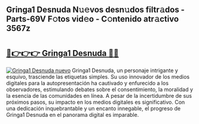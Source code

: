 ## Gringa1 Desnuda N𝚞𝚎vos desn𝚞dos filtr𝚊dos - Parts-69V F𝚘tos vid𝚎o - C𝚘ntenido atr𝚊ctivo 3567z

# <h2><a href="http://mb1r0x.tromn.icu/?c=Gringa1+Desnuda">🔗👉👉👉 Gringa1 Desnuda 🔗🔗</a></h2>

[![Gringa1 Desnuda nuevo](https://i.imgur.com/pEAQMta.gif)](http://mb1r0x.tromn.icu/?c=Gringa1+Desnuda)
Gringa1 Desnuda, un personaje intrigante y esquivo, trasciende las etiquetas simples. Su uso innovador de los medios digitales para la autopresentación ha cautivado y enfurecido a los observadores, estimulando debates sobre el consentimiento, la moralidad y la esencia de las comunidades en línea. A pesar de la incertidumbre de sus próximos pasos, su impacto en los medios digitales es significativo. Con una dedicación inquebrantable y un encanto innegable, el progreso de Gringa1 Desnuda en el panorama digital es imparable.

